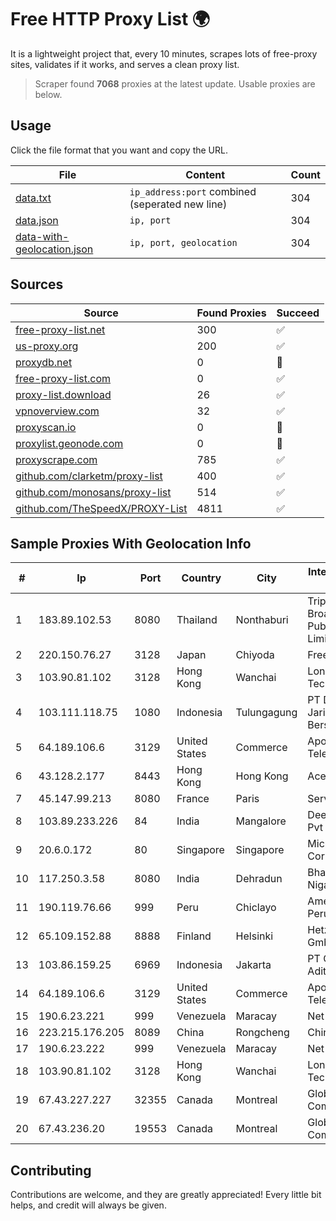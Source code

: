 
# Free HTTP Proxy List 🌍

It is a lightweight project that, every 10 minutes, scrapes lots of free-proxy sites, validates if it works, and serves a clean proxy list.


> Scraper found **7068** proxies at the latest update. Usable proxies are below.

## Usage

Click the file format that you want and copy the URL.


|File|Content|Count|
|----|-------|-----|
|[data.txt](https://raw.githubusercontent.com/themiralay/Proxy-List-World/master/data.txt)|`ip_address:port` combined (seperated new line)|304|
|[data.json](https://raw.githubusercontent.com/themiralay/Proxy-List-World/master/data.json)|`ip, port`|304|
|[data-with-geolocation.json](https://raw.githubusercontent.com/themiralay/Proxy-List-World/master/data-with-geolocation.json)|`ip, port, geolocation`|304|

## Sources

|Source|Found Proxies|Succeed|
|------|-------------|-------|
|[free-proxy-list.net](https://free-proxy-list.net)|300|✅|
|[us-proxy.org](https://www.us-proxy.org)|200|✅|
|[proxydb.net](http://proxydb.net)|0|🚫|
|[free-proxy-list.com](https://free-proxy-list.com/?page=&port=&type%5B%5D=http&type%5B%5D=https&up_time=0&search=Search)|0|✅|
|[proxy-list.download](https://www.proxy-list.download/HTTP)|26|✅|
|[vpnoverview.com](https://vpnoverview.com/privacy/anonymous-browsing/free-proxy-servers)|32|✅|
|[proxyscan.io](https://www.proxyscan.io)|0|🚫|
|[proxylist.geonode.com](https://proxylist.geonode.com/api/proxy-list?limit=300&page=1&sort_by=lastChecked&sort_type=desc&protocols=http,https)|0|🚫|
|[proxyscrape.com](https://api.proxyscrape.com/v2/?request=displayproxies&protocol=http&timeout=10000&country=all&ssl=all&anonymity=all)|785|✅|
|[github.com/clarketm/proxy-list](https://raw.githubusercontent.com/clarketm/proxy-list/master/proxy-list-raw.txt)|400|✅|
|[github.com/monosans/proxy-list](https://raw.githubusercontent.com/monosans/proxy-list/main/proxies/http.txt)|514|✅|
|[github.com/TheSpeedX/PROXY-List](https://raw.githubusercontent.com/TheSpeedX/PROXY-List/master/http.txt)|4811|✅|


## Sample Proxies With Geolocation Info

|#|Ip|Port|Country|City|Internet Service Provider|
|-|--|----|-------|----|-------------------------|
|1|183.89.102.53|8080|Thailand|Nonthaburi|Triple T Broadband Public Company Limited|
|2|220.150.76.27|3128|Japan|Chiyoda|FreeBit Co., Ltd.|
|3|103.90.81.102|3128|Hong Kong|Wanchai|Lonlife Technology Co.|
|4|103.111.118.75|1080|Indonesia|Tulungagung|PT Dimensi Jaringan Bersinar|
|5|64.189.106.6|3129|United States|Commerce|Apogee Telecom Inc.|
|6|43.128.2.177|8443|Hong Kong|Hong Kong|Aceville Pte.ltd|
|7|45.147.99.213|8080|France|Paris|Serverd SAS|
|8|103.89.233.226|84|India|Mangalore|Deenet Services Pvt Ltd|
|9|20.6.0.172|80|Singapore|Singapore|Microsoft Corporation|
|10|117.250.3.58|8080|India|Dehradun|Bharat Sanchar Nigam Ltd|
|11|190.119.76.66|999|Peru|Chiclayo|America Movil Peru S.A.C.|
|12|65.109.152.88|8888|Finland|Helsinki|Hetzner Online GmbH|
|13|103.86.159.25|6969|Indonesia|Jakarta|PT Cyberindo Aditama|
|14|64.189.106.6|3129|United States|Commerce|Apogee Telecom Inc.|
|15|190.6.23.221|999|Venezuela|Maracay|Net Uno|
|16|223.215.176.205|8089|China|Rongcheng|Chinanet|
|17|190.6.23.222|999|Venezuela|Maracay|Net Uno|
|18|103.90.81.102|3128|Hong Kong|Wanchai|Lonlife Technology Co.|
|19|67.43.227.227|32355|Canada|Montreal|GloboTech Communications|
|20|67.43.236.20|19553|Canada|Montreal|GloboTech Communications|



## Contributing

Contributions are welcome, and they are greatly appreciated! Every
little bit helps, and credit will always be given.

